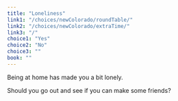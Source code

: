 ```yaml
---
title: "Loneliness"
link1: "/choices/newColorado/roundTable/"
link2: "/choices/newColorado/extraTime/"
link3: "/"
choice1: "Yes"
choice2: "No"
choice3: ""
book: ""
---
```

Being at home has made you a bit lonely.

Should you go out and see if you can make some friends?